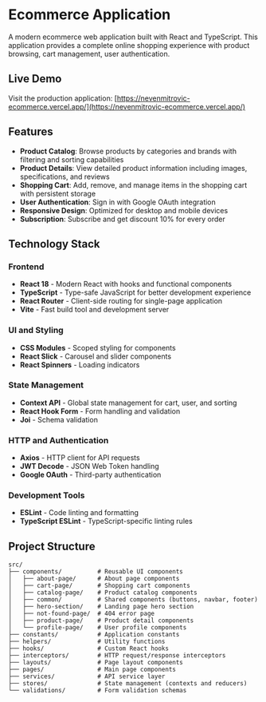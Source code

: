 # Ecommerce Application

A modern ecommerce web application built with React and TypeScript. This application provides a complete online shopping experience with product browsing, cart management, user authentication.

## Live Demo

Visit the production application: [https://nevenmitrovic-ecommerce.vercel.app/](https://nevenmitrovic-ecommerce.vercel.app/)

## Features

- **Product Catalog**: Browse products by categories and brands with filtering and sorting capabilities
- **Product Details**: View detailed product information including images, specifications, and reviews
- **Shopping Cart**: Add, remove, and manage items in the shopping cart with persistent storage
- **User Authentication**: Sign in with Google OAuth integration
- **Responsive Design**: Optimized for desktop and mobile devices
- **Subscription**: Subscribe and get discount 10% for every order

## Technology Stack

### Frontend

- **React 18** - Modern React with hooks and functional components
- **TypeScript** - Type-safe JavaScript for better development experience
- **React Router** - Client-side routing for single-page application
- **Vite** - Fast build tool and development server

### UI and Styling

- **CSS Modules** - Scoped styling for components
- **React Slick** - Carousel and slider components
- **React Spinners** - Loading indicators

### State Management

- **Context API** - Global state management for cart, user, and sorting
- **React Hook Form** - Form handling and validation
- **Joi** - Schema validation

### HTTP and Authentication

- **Axios** - HTTP client for API requests
- **JWT Decode** - JSON Web Token handling
- **Google OAuth** - Third-party authentication

### Development Tools

- **ESLint** - Code linting and formatting
- **TypeScript ESLint** - TypeScript-specific linting rules

## Project Structure

```
src/
├── components/          # Reusable UI components
│   ├── about-page/      # About page components
│   ├── cart-page/       # Shopping cart components
│   ├── catalog-page/    # Product catalog components
│   ├── common/          # Shared components (buttons, navbar, footer)
│   ├── hero-section/    # Landing page hero section
│   ├── not-found-page/  # 404 error page
│   ├── product-page/    # Product detail components
│   └── profile-page/    # User profile components
├── constants/           # Application constants
├── helpers/             # Utility functions
├── hooks/               # Custom React hooks
├── interceptors/        # HTTP request/response interceptors
├── layouts/             # Page layout components
├── pages/               # Main page components
├── services/            # API service layer
├── stores/              # State management (contexts and reducers)
└── validations/         # Form validation schemas
```
